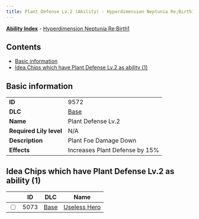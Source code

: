 ```yaml
---
title: Plant Defense Lv.2 (Ability) - Hyperdimension Neptunia Re;Birth1
---
```


[**Ability Index**](/neptunia/rb1/ability/index.html) - [Hyperdimension Neptunia Re;Birth1](/neptunia/rb1)

## Contents

- [Basic information](#basic-information)
- [Idea Chips which have Plant Defense Lv.2 as ability (1)](#idea-chips-which-have-plant-defense-lv2-as-ability-1)

## Basic information

|   |   |
| -- | -- |
| **ID** | 9572
**DLC** | [Base](/neptunia/rb1/dlc/1-base.html)
**Name** | Plant Defense Lv.2
**Required Lily level** | N/A
**Description** | Plant Foe Damage Down
**Effects** | Increases Plant Defense by 15% |


## Idea Chips which have Plant Defense Lv.2 as ability (1)

|    | ID | DLC | Name |
| -- | -- | --- | ---- |
| <input type="checkbox" id="rb1-item-1-5073" class="trackbox" /> | 5073 | [Base](/neptunia/rb1/dlc/1-base.html) | [Useless Hero](/neptunia/rb1/item/1-5073-useless-hero.html) |
